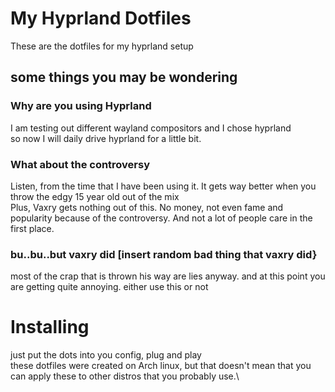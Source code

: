 # My Hyprland Dotfiles
These are the dotfiles for my hyprland setup

## some things you may be wondering
### Why are you using Hyprland
I am testing out different wayland compositors and I chose hyprland\
so now I will daily drive hyprland for a little bit.

### What about the controversy
Listen, from the time that I have been using it. It gets way better when you throw the edgy 15 year old out of the mix\
Plus, Vaxry gets nothing out of this. No money, not even fame and popularity because of the controversy.
And not a lot of people care in the first place. 

### bu..bu..but vaxry did [insert random bad thing that vaxry did}
most of the crap that is thrown his way are lies anyway. and at this point you are getting quite annoying. either use this or not

# Installing
just put the dots into you config, plug and play\
these dotfiles were created on Arch linux, but that doesn't mean that you can apply these to other distros that you probably use.\
